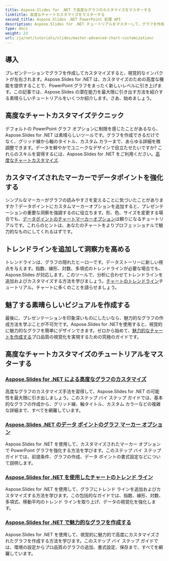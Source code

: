 ```yaml
---
title: Aspose.Slides for .NET で高度なグラフのカスタマイズをマスターする
linktitle: 高度なチャートカスタマイズをマスターする
second_title: Aspose.Slides .NET PowerPoint 処理 API
description: Aspose.Slides for .NET チュートリアルをマスターして、グラフを作成およびカスタマイズします。トレンド ライン、マーカー、魅力的なデータ視覚化の高度なテクニックを学習します。
type: docs
weight: 23
url: /ja/net/tutorials/slides/master-advanced-chart-customization/
---
```

## 導入

プレゼンテーションでグラフを作成してカスタマイズすると、視覚的なインパクトが左右されます。Aspose.Slides for .NET は、カスタマイズのための高度な機能を提供することで、PowerPoint グラフをまったく新しいレベルに引き上げます。この記事では、Aspose.Slides の潜在能力を最大限に引き出す方法を紹介する素晴らしいチュートリアルをいくつか紹介します。さあ、始めましょう。

## 高度なチャートカスタマイズテクニック

デフォルトの PowerPoint グラフ オプションに制限を感じたことがあるなら、Aspose.Slides for .NET は素晴らしいツールです。グラフを作成できるだけでなく、グリッド線から軸のタイトル、カスタム カラーまで、あらゆる詳細を微調整できます。データを鮮やかでユニークなデザインで目立たせたいですか? これらのスキルを習得するには、Aspose.Slides for .NET をご利用ください。[高度なチャートカスタマイズ](./advanced-chart-customization/).

## カスタマイズされたマーカーでデータポイントを強化する

シンプルなマーカーがグラフの読みやすさを変えることに気づいたことがありますか？データポイントにカスタムマーカーオプションを追加すると、プレゼンテーションの重要な洞察を強調するのに役立ちます。形、色、サイズを変更する場合でも、[データポイントのチャートマーカーオプション](./chart-marker-options/)は頼りになるチュートリアルです。これらのヒントは、あなたのチャートをよりプロフェッショナルで魅力的なものにしてくれるはずです。

## トレンドラインを追加して洞察力を高める

トレンドラインは、グラフの隠れたヒーローです。データストーリーに新しい視点を与えます。指数、線形、対数、多項式のトレンドラインが必要な場合でも、Aspose.Slides が対応します。このツールで、分析に合わせてトレンドラインを追加およびカスタマイズする方法を学びましょう。[チャートのトレンドライン](./trend-lines-in-charts/)チュートリアル。チャートに多くのことを語らせましょう。

## 魅了する素晴らしいビジュアルを作成する

最後に、プレゼンテーションを印象深いものにしたいなら、魅力的なグラフの作成方法を学ぶことが不可欠です。Aspose.Slides for .NETを使用すると、視覚的に魅力的なグラフを簡単にデザインできます。ゼロから始めて、[魅力的なチャートを作成する](./create-stunning-chart/)プロ品質の視覚化を実現するための究極のガイドです。

## 高度なチャートカスタマイズのチュートリアルをマスターする
### [Aspose.Slides for .NET による高度なグラフのカスタマイズ](./advanced-chart-customization/)
高度なグラフのカスタマイズ手法を習得して、Aspose.Slides for .NET の可能性を最大限に引き出しましょう。このステップ バイ ステップ ガイドでは、基本的なグラフの作成から、グリッド線、軸タイトル、カスタム カラーなどの複雑な詳細まで、すべてを網羅しています。
### [Aspose.Slides .NET のデータ ポイントのグラフ マーカー オプション](./chart-marker-options/)
Aspose.Slides for .NET を使用して、カスタマイズされたマーカー オプションで PowerPoint グラフを強化する方法を学びます。このステップ バイ ステップ ガイドでは、前提条件、グラフの作成、データ ポイントの書式設定などについて説明します。
### [Aspose.Slides for .NET を使用したチャートのトレンド ライン](./trend-lines-in-charts/)
Aspose.Slides for .NET を使用して、グラフにトレンド ラインを追加およびカスタマイズする方法を学びます。この包括的なガイドでは、指数、線形、対数、多項式、移動平均のトレンド ラインを取り上げ、データの視覚化を強化します。
### [Aspose.Slides for .NET で魅力的なグラフを作成する](./create-stunning-chart/)
Aspose.Slides for .NET を使用して、視覚的に魅力的で高度にカスタマイズされたグラフを作成する方法を学びます。このステップ バイ ステップ ガイドでは、環境の設定からプロ品質のグラフの追加、書式設定、保存まで、すべてを網羅しています。